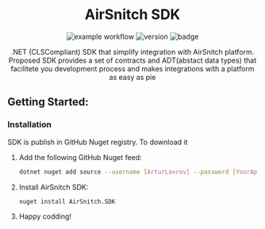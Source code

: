 <div align="center">

  # AirSnitch SDK 

![example workflow](https://github.com/AirQualityControl/sdk/actions/workflows/test_and_build.yml/badge.svg) ![version](https://img.shields.io/badge/version-0.7.0-yellow)
![badge](https://img.shields.io/badge/CLSCompliant-true-blue)

.NET (CLSCompliant) SDK that simplify integration with AirSnitch platform.
Proposed SDK provides a set of contracts and ADT(abstact data types) that facilitete you development process and makes integrations with a platform as easy as pie
</div>



## Getting Started:

### Installation

SDK is publish in GitHub Nuget registry.
To download it 

1. Add the following GitHub Nuget feed:
   ```sh
   dotnet nuget add source --username [ArturLavrov] --password [YourApiKey] --name github https://nuget.pkg.github.com/AirQualityControl/index.json
   ```
2. Install AirSnitch SDK:
   ```sh
   nuget install AirSnitch.SDK
   ```
4. Happy codding!

